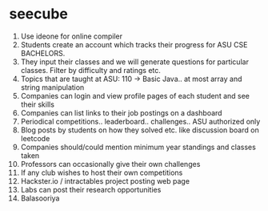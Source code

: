 # seecube

1. Use ideone for online compiler
2. Students create an account which tracks their progress for ASU CSE BACHELORS. 
3. They input their classes and we will generate questions for particular classes. Filter by difficulty and ratings etc.
4. Topics that are taught at ASU: 110 -> Basic Java.. at most array and string manipulation
5. Companies can login and view profile pages of each student and see their skills 
6. Companies can list links to their job postings on a dashboard
7. Periodical competitions.. leaderboard.. challenges.. ASU authorized only
8. Blog posts by students on how they solved etc. like discussion board on leetcode
9. Companies should/could mention minimum year standings and classes taken 
10.  Professors can occasionally give their own challenges
11.  If any club wishes to host their own competitions
12.  Hackster.io / intractables project posting web page
13.  Labs can post their research opportunities 
14. Balasooriya
